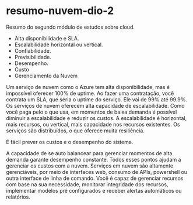 # resumo-nuvem-dio-2
Resumo do segundo módulo de estudos sobre cloud.

 

- Alta disponibilidade e SLA. 
- Escalabilidade horizontal ou vertical. 
- Confiabilidade. 
- Previsibilidade. 
- Desempenho. 
- Custo 
- Gerenciamento da Nuvem 

Um serviço de nuvem como o Azure tem alta disponibilidade, mas é impossível oferecer 100% de uptime. Ao fazer uma contratação, você contrata um SLA, que seria o uptime do serviço. Ele vai de 99% até 99.9%. 
Os serviços de nuvem oferecem alta capacidade de escalabilidade. Como você paga pelo o que usa, em momentos de baixa demanda é possível diminuir a escalabilidade e reduzir os custos. 
A escalabilidade é horizontal, mais recursos, ou vertical, mais capacidade nos recursos existentes. 
Os serviços são distribuídos, o que oferece muita resiliência. 

É fácil prever os custos e o desempenho do sistema.

A capacidade de se auto balancear para gerenciar momentos de alta demanda garante desempenho constante. 
Todos esses pontos ajudam a gerenciar os custos com a nuvem. 
Serviços em nuvem são altamente gerenciáveis, por meio de interfaces web, consumo de APIs, powershell ou outra interface de linha de comando. Você é capaz de gerenciar recursos com base na sua necessidade, monitorar integridade dos recursos, implementar modelos pré configurados e receber alertas automáticos ou relatórios. 
